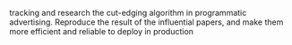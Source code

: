 tracking and research the cut-edging algorithm in programmatic advertising. Reproduce the result of the influential papers, and make them more efficient and reliable to deploy in production
